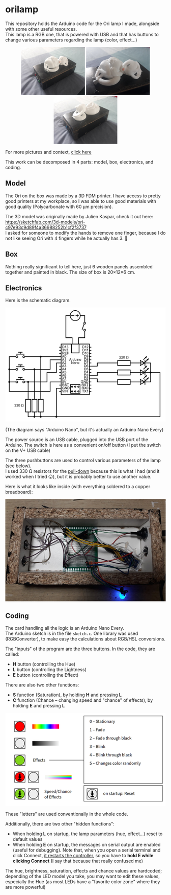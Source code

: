 # orilamp

This repository holds the Arduino code for the Ori lamp I made, alongside with some other useful resources.  
This lamp is a RGB one, that is powered with USB and that has buttons to change various parameters regarding the lamp (color, effect...)

<p align="center">
<img src="https://github.com/ailothaen/orilamp/blob/main/resources/1.jpg?raw=true" alt="1.jpg" width="200">
<img src="https://github.com/ailothaen/orilamp/blob/main/resources/2.jpg?raw=true" alt="2.jpg" width="200">
<img src="https://github.com/ailothaen/orilamp/blob/main/resources/3.jpg?raw=true" alt="3.jpg" width="200">
</p>

For more pictures and context, [click here](https://todo.com)

This work can be decomposed in 4 parts: model, box, electronics, and coding.


## Model

The Ori on the box was made by a 3D FDM printer. I have access to pretty good printers at my workplace, so I was able to use good materials with good quality (Polycarbonate with 60 µm precision).

The 3D model was originally made by Julien Kaspar, check it out here: https://sketchfab.com/3d-models/ori-c97e93c9d89f4a36988252b1cf2f3737  
I asked for someone to modify the hands to remove one finger, because I do not like seeing Ori with 4 fingers while he actually has 3. 👀


## Box

Nothing really significant to tell here, just 6 wooden panels assembled together and painted in black. The size of box is 20×12×6 cm.


## Electronics

Here is the schematic diagram.

![circuit.png](https://github.com/ailothaen/orilamp/blob/main/resources/circuit.png?raw=true)

(The diagram says "Arduino Nano", but it's actually an Arduino Nano Every)

The power source is an USB cable, plugged into the USB port of the Arduino. The switch is here as a convenient on/off button (I put the switch on the V+ USB cable)

The three pushbuttons are used to control various parameters of the lamp (see below).  
I used 330 Ω resistors for the [pull-down](https://www.seeedstudio.com/blog/2020/02/21/pull-up-resistor-vs-pull-down-differences-arduino-guide/) because this is what I had (and it worked when I tried 😛), but it is probably better to use another value.

Here is what it looks like inside (with everything soldered to a copper breadboard):

![inside.jpg](https://github.com/ailothaen/orilamp/blob/main/resources/inside.jpg?raw=true)


## Coding

The card handling all the logic is an Arduino Nano Every.  
The Arduino sketch is in the file `sketch.c`. One library was used (RGBConverter), to make easy the calculations about RGB/HSL conversions.

The "inputs" of the program are the three buttons. In the code, they are called:
- **H** button (controlling the Hue)
- **L** button (controlling the Lightness)
- **E** button (controlling the Effect)

There are also two other functions:
- **S** function (Saturation), by holding **H** and pressing **L**
- **C** function (Chance – changing speed and "chance" of effects), by holding **E** and pressing **L**

![manual.jpg](https://github.com/ailothaen/orilamp/blob/main/resources/manual.png?raw=true)

These "letters" are used conventionally in the whole code.

Additionally, there are two other "hidden functions":
- When holding **L** on startup, the lamp parameters (hue, effect...) reset to default values
- When holding **E** on startup, the messages on serial output are enabled (useful for debugging). Note that, when you open a serial terminal and click Connect, [it restarts the controller](https://forum.arduino.cc/t/serial-port-question/283481), so you have to **hold E while clicking Connect** (I say that because that really confused me)

The hue, brightness, saturation, effects and chance values are hardcoded; depending of the LED model you take, you may want to edit these values, especially the Hue (as most LEDs have a "favorite color zone" where they are more powerful)
